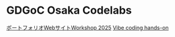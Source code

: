 # GDGoC Osaka Codelabs

[ポートフォリオWebサイトWorkshop 2025](https://gdsc-osaka.github.io/education/portfolio-2025)
[Vibe coding hands-on](https://gdsc-osaka.github.io/education/vibe-coding-hands-on)
